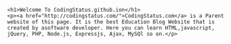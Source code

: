 
    <h1>Welcome To CodingStatus.github.ion</h1>
    <p><a href="http://codingstatus.com/">CodingStatus.com</a> is a Parent website of this page. It is the best Education Blog Website that is created by asoftware developer. Here you can learn HTML,javascript, jQuery, PHP, Node.js, Expressjs, Ajax, MySQl so on.</p>

